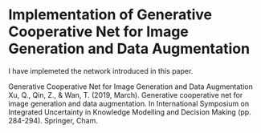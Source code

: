 # Implementation of Generative Cooperative Net for Image Generation and Data Augmentation
I have implemeted the network introduced in this paper.

Generative Cooperative Net for Image Generation and Data Augmentation
Xu, Q., Qin, Z., & Wan, T. (2019, March). Generative cooperative net for image generation and data augmentation. In International Symposium on Integrated Uncertainty in Knowledge Modelling and Decision Making (pp. 284-294). Springer, Cham.
